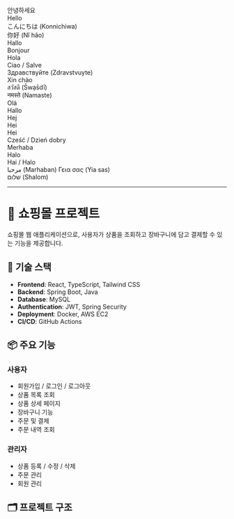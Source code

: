 안녕하세요  
Hello  
こんにちは (Konnichiwa)  
你好 (Nǐ hǎo)  
Hallo  
Bonjour  
Hola  
Ciao / Salve  
Здравствуйте (Zdravstvuyte)  
Xin chào  
สวัสดี (S̄wạs̄dī)  
नमस्ते (Namaste)  
Olá  
Hallo  
Hej  
Hei  
Hei  
Cześć / Dzień dobry  
Merhaba  
Halo  
Hai / Halo  
مرحبا (Marhaban)
Γεια σας (Yia sas)  
שלום (Shalom)  

---

# 🛒 쇼핑몰 프로젝트

쇼핑몰 웹 애플리케이션으로, 사용자가 상품을 조회하고 장바구니에 담고 결제할 수 있는 기능을 제공합니다.

## 🔧 기술 스택

- **Frontend**: React, TypeScript, Tailwind CSS  
- **Backend**: Spring Boot, Java  
- **Database**: MySQL  
- **Authentication**: JWT, Spring Security  
- **Deployment**: Docker, AWS EC2  
- **CI/CD**: GitHub Actions

## 📦 주요 기능

### 사용자
- 회원가입 / 로그인 / 로그아웃
- 상품 목록 조회
- 상품 상세 페이지
- 장바구니 기능
- 주문 및 결제
- 주문 내역 조회

### 관리자
- 상품 등록 / 수정 / 삭제
- 주문 관리
- 회원 관리

## 🗂️ 프로젝트 구조

